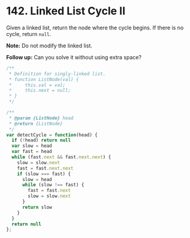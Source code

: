 # 142. Linked List Cycle II

Given a linked list, return the node where the cycle begins. If there is no cycle, return `null`.

**Note:** Do not modify the linked list.

**Follow up:**
Can you solve it without using extra space?

```javascript
/**
 * Definition for singly-linked list.
 * function ListNode(val) {
 *     this.val = val;
 *     this.next = null;
 * }
 */

/**
 * @param {ListNode} head
 * @return {ListNode}
 */
var detectCycle = function(head) {
  if (!head) return null
  var slow = head
  var fast = head
  while (fast.next && fast.next.next) {
    slow = slow.next
    fast = fast.next.next
    if (slow === fast) {
      slow = head
      while (slow !== fast) {
        fast = fast.next
        slow = slow.next
      }
      return slow
    }
  }
  return null
};
```
